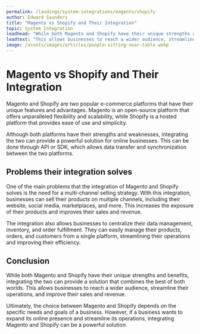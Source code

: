 ```yaml
---
permalink: /landings/system-integrations/magento/shopify
author: Edward Saunders
title: "Magento vs Shopify and Their Integration"
topic: System Integration
leadhead: "While both Magento and Shopify have their unique strengths and benefits, integrating the two can provide a solution that combines the best of both worlds"
leadtext: "This allows businesses to reach a wider audience, streamline their operations, and improve their sales and revenue."
image: /assets/images/articles/people-sitting-near-table.webp
---
```

<div class="arttext">
<h1>Magento vs Shopify and Their Integration</h1>

<p>Magento and Shopify are two popular e-commerce platforms that have their unique features and advantages. Magento is an open-source platform that offers unparalleled flexibility and scalability, while Shopify is a hosted platform that provides ease of use and simplicity.</p>

<p>Although both platforms have their strengths and weaknesses, integrating the two can provide a powerful solution for online businesses. This can be done through API or SDK, which allows data transfer and synchronization between the two platforms.</p>

<h2>Problems their integration solves</h2>

<p>One of the main problems that the integration of Magento and Shopify solves is the need for a multi-channel selling strategy. With this integration, businesses can sell their products on multiple channels, including their website, social media, marketplaces, and more. This increases the exposure of their products and improves their sales and revenue.</p>

<p>The integration also allows businesses to centralize their data management, inventory, and order fulfillment. They can easily manage their products, orders, and customers from a single platform, streamlining their operations and improving their efficiency.</p>

<h2>Conclusion</h2>

<p>While both Magento and Shopify have their unique strengths and benefits, integrating the two can provide a solution that combines the best of both worlds. This allows businesses to reach a wider audience, streamline their operations, and improve their sales and revenue.</p>

<p>Ultimately, the choice between Magento and Shopify depends on the specific needs and goals of a business. However, if a business wants to expand its online presence and streamline its operations, integrating Magento and Shopify can be a powerful solution.</p>

</div>